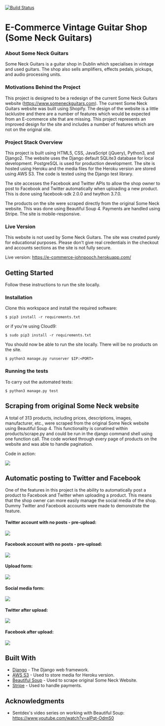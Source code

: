 [![Build Status](https://travis-ci.org/johnpooch/e_commerce.svg)](https://travis-ci.org/johnpooch/e_commerce)

# E-Commerce Vintage Guitar Shop (Some Neck Guitars)

### About Some Neck Guitars
Some Neck Guitars is a guitar shop in Dublin which specialises in vintage and used guitars. The shop also sells amplifiers, effects pedals, pickups, and audio processing units.

### Motivations Behind the Project
This project is designed to be a redesign of the current Some Neck Guitars website (https://www.someneckguitars.com). The current Some Neck Guitars website was built using Shopify. The design of the website is a little lacklustre and there are a number of features which would be expected from an E-commerce site that are missing. This project represents an improved design for the site and includes a number of features which are not on the original site.

### Project Stack Overview
This project is built using HTML5, CSS, JavaScript (jQuery), Python3, and Django2. The website uses the Django default SQLite3 database for local development. PostgreSQL is used for production development. The site is hosted using Heroku and the media files for the Heroku version are stored using AWS S3. The code is tested using the Django test library. 

The site accesses the Facebook and Twitter APIs to allow the shop owner to post to Facebook and Twitter automatically when uploading a new product. This is done using facebook-sdk 2.0.0 and twython 3.7.0.

The products on the site were scraped directly from the original Some Neck website. This was done using Beautiful Soup 4. Payments are handled using Stripe. The site is mobile-responsive. 

### Live Version
 
This website is not used by Some Neck Guitars. The site was created purely for educational purposes. Please don't give real credentials in the checkout and accounts sections as the site is not fully secure.

Live version: https://e-commerce-johnpooch.herokuapp.com/

## Getting Started

Follow these instructions to run the site locally. 

### Installation

Clone this workspace and install the required software:

```
$ pip3 install -r requirements.txt
```

or if you're using Cloud9:

```
$ sudo pip3 install -r requirements.txt
```

You should now be able to run the site locally. There will be no products on the site.

```
$ python3 manage.py runserver $IP:<PORT>
```

### Running the tests

To carry out the automated tests:

```
$ python3 manage.py test
```

## Scraping from original Some Neck website
A total of 313 products, including prices, descriptions, images, manufacturer, etc., were scraped from the original Some Neck website using Beautiful Soup 4. This functionality is conatined within products/scrape.py and could be run in the django command shell using one function call. The code worked through every page of products on the website and was able to handle pagination. 

Code in action:

<img src="/source/images/Screen Shot 2018-08-25 at 15.12.49.png?raw=true"/>

## Automatic posting to Twitter and Facebook
One of the features in this project is the ability to automatically post a product to Facebook and Twitter when uploading a product. This means that the shop owner can more easily manage the social media of the shop. Dummy Twitter and Facebook accounts were made to demonstrate the feature.

#### Twitter account with no posts - pre-upload:
<img src="/source/images/Screen Shot 2018-08-26 at 11.54.52.png?raw=true"/>

#### Facebook account with no posts - pre-upload:
<img src="/source/images/Screen Shot 2018-08-26 at 11.55.35.png?raw=true"/>

#### Upload form:
<img src="/source/images/Screen Shot 2018-08-26 at 12.02.10 (2).png?raw=true"/>

#### Social media form:
<img src="/source/images/Screen Shot 2018-08-26 at 12.05.17.png?raw=true"/>

#### Twitter after upload:
<img src="/source/images/Screen Shot 2018-08-26 at 12.06.12.png?raw=true"/>

#### Facebook after upload: 
<img src="/source/images/Screen Shot 2018-08-26 at 12.10.18.png?raw=true"/>


## Built With

* [Django](https://www.djangoproject.com/) - The Django web framework.
* [AWS S3](https://console.aws.amazon.com/s3/) - Used to store media for Heroku version. 
* [Beautiful Soup](https://www.crummy.com/software/BeautifulSoup/) - Used to scrape original Some Neck Website.
* [Stripe](https://stripe.com/gb) - Used to handle payments.

## Acknowledgments

* Sentdex's video series on working with Beautiful Soup: https://www.youtube.com/watch?v=aIPqt-OdmS0


